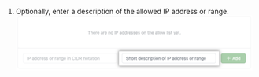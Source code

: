 1. Optionally, enter a description of the allowed IP address or range. ![Campo clave para agregar un nombre a la dirección IP](/assets/images/help/security/ip-address-name-field.png)
